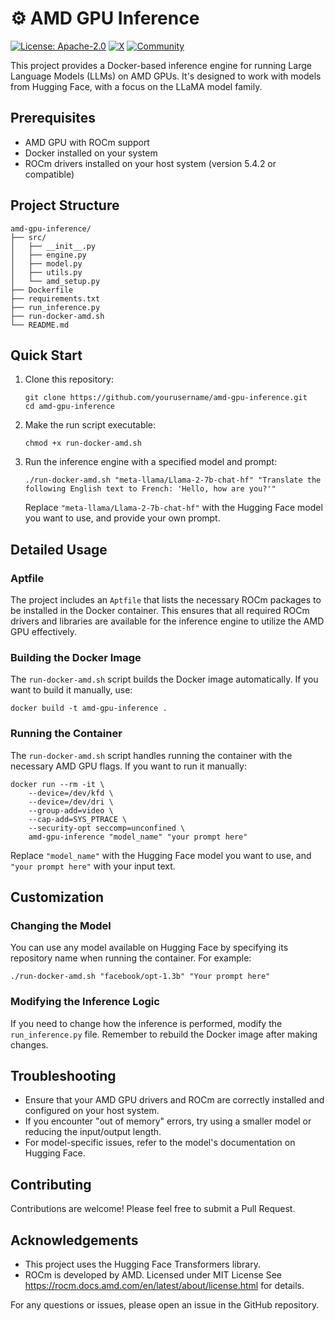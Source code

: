 # ⚙️ AMD GPU Inference

[![License: Apache-2.0](https://img.shields.io/badge/License-Apache%202-green.svg)](https://github.com/bentoml/OpenLLM/blob/main/LICENSE)
[![X](https://badgen.net/badge/icon/@slash_ml/000000?icon=twitter&label=Follow)](https://twitter.com/slash_ml)
[![Community](https://img.shields.io/discord/123456789012345678?logo=discord&label=Join%20Discord)](https://discord.gg/KyUYq8uX)


This project provides a Docker-based inference engine for running Large Language Models (LLMs) on AMD GPUs. It's designed to work with models from Hugging Face, with a focus on the LLaMA model family.

## Prerequisites

- AMD GPU with ROCm support
- Docker installed on your system
- ROCm drivers installed on your host system (version 5.4.2 or compatible)

## Project Structure

```
amd-gpu-inference/
├── src/
│   ├── __init__.py
│   ├── engine.py
│   ├── model.py
│   ├── utils.py
│   └── amd_setup.py
├── Dockerfile
├── requirements.txt
├── run_inference.py
├── run-docker-amd.sh
└── README.md
```

## Quick Start

1. Clone this repository:
   ```
   git clone https://github.com/yourusername/amd-gpu-inference.git
   cd amd-gpu-inference
   ```

2. Make the run script executable:
   ```
   chmod +x run-docker-amd.sh
   ```

3. Run the inference engine with a specified model and prompt:
   ```
   ./run-docker-amd.sh "meta-llama/Llama-2-7b-chat-hf" "Translate the following English text to French: 'Hello, how are you?'"
   ```

   Replace `"meta-llama/Llama-2-7b-chat-hf"` with the Hugging Face model you want to use, and provide your own prompt.

## Detailed Usage

### Aptfile

The project includes an `Aptfile` that lists the necessary ROCm packages to be installed in the Docker container. This ensures that all required ROCm drivers and libraries are available for the inference engine to utilize the AMD GPU effectively.

### Building the Docker Image

The `run-docker-amd.sh` script builds the Docker image automatically. If you want to build it manually, use:

```
docker build -t amd-gpu-inference .
```

### Running the Container

The `run-docker-amd.sh` script handles running the container with the necessary AMD GPU flags. If you want to run it manually:

```
docker run --rm -it \
    --device=/dev/kfd \
    --device=/dev/dri \
    --group-add=video \
    --cap-add=SYS_PTRACE \
    --security-opt seccomp=unconfined \
    amd-gpu-inference "model_name" "your prompt here"
```

Replace `"model_name"` with the Hugging Face model you want to use, and `"your prompt here"` with your input text.

## Customization

### Changing the Model

You can use any model available on Hugging Face by specifying its repository name when running the container. For example:

```
./run-docker-amd.sh "facebook/opt-1.3b" "Your prompt here"
```

### Modifying the Inference Logic

If you need to change how the inference is performed, modify the `run_inference.py` file. Remember to rebuild the Docker image after making changes.

## Troubleshooting

- Ensure that your AMD GPU drivers and ROCm are correctly installed and configured on your host system.
- If you encounter "out of memory" errors, try using a smaller model or reducing the input/output length.
- For model-specific issues, refer to the model's documentation on Hugging Face.

## Contributing

Contributions are welcome! Please feel free to submit a Pull Request.

## Acknowledgements

- This project uses the Hugging Face Transformers library.
- ROCm is developed by AMD. Licensed under MIT License
  See https://rocm.docs.amd.com/en/latest/about/license.html for details.

For any questions or issues, please open an issue in the GitHub repository.